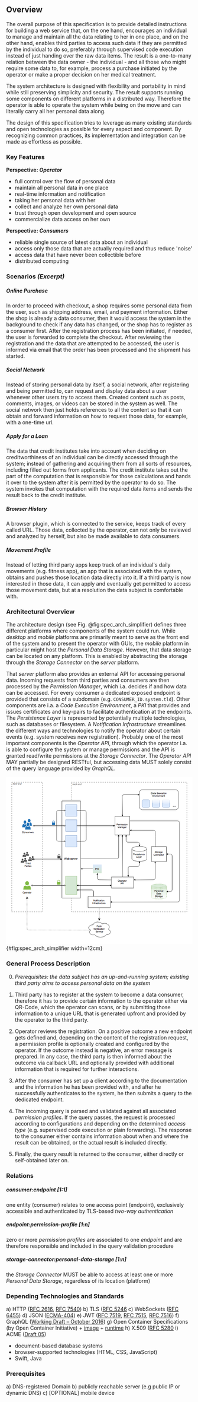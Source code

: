 ## Overview



The overall purpose of this specification is to provide detailed instructions for building a web 
service that, on the one hand, encourages an individual to manage and maintain all the data relating 
to her in one place, and on the other hand, enables third parties to access such data if they are 
permitted by the individual to do so, preferably through supervised code execution instead of just 
handing over the raw data items.
The result is a one-to-many relation between the data owner - the individual - and all those who 
might require some data to, for example, process a purchase initiated by the operator or make a 
proper decision on her medical treatment. 

The system architecture is designed with flexibility and portability in mind while still preserving 
simplicity and security. The result supports running some components on different platforms in a 
distributed way. Therefore the operator is able to operate the system while being on the move and 
can literally carry all her personal data along.

The design of this specification tries to leverage as many existing standards and open technologies 
as possible for every aspect and component. By recognizing common practices, its implementation and 
integration can be made as effortless as possible. 



### Key Features

__Perspective: *Operator*__

+   full control over the flow of personal data
+   maintain all personal data in one place
+   real-time information and notification
+   taking her personal data with her
+   collect and analyze her own personal data
+   trust through open development and open source
+   commercialize data access on her own


__Perspective: *Consumers*__

+   reliable single source of latest data about an individual
+   access only those data that are actually required and thus reduce 'noise'
+   access data that have never been collectible before
+   distributed computing



### Scenarios *(Excerpt)*

##### Online Purchase

In order to proceed with checkout, a shop requires some personal data from the user, such as 
shipping address, email, and payment information. Either the shop is already a data consumer, then
it would access the system in the background to check if any data has changed, or the shop has to 
register as a consumer first. After the registration process has been initiated, if needed, the user 
is forwarded to complete the checkout. 
After reviewing the registration and the data that are attempted to be accessed, the user is 
informed via email that the order has been processed and the shipment has started.


##### Social Network

Instead of storing personal data by itself, a social network, after registering and being permitted
to, can request and display data about a user whenever other users try to access them. 
Created content such as posts, comments, images, or videos can be stored in the system as well. The 
social network then just holds references to all the content so that it can obtain and forward 
information on how to request those data, for example, with a one-time url.


##### Apply for a Loan

The data that credit institutes take into account when deciding on creditworthiness of an individual
can be directly accessed through the system; instead of gathering and acquiring them from all 
sorts of resources, including filled out forms from applicants. The credit institute takes out the 
part of the computation that is responsible for those calculations and hands it over to the system 
after it is permitted by the operator to do so. The system invokes that computation with the 
required data items and sends the result back to the credit institute.


##### Browser History

A browser plugin, which is connected to the service, keeps track of every called URL. Those data, 
collected by the operator, can not only be reviewed and analyzed by herself, but also be made 
available to data consumers.


##### Movement Profile

Instead of letting third party apps keep track of an individual's daily movements (e.g. fitness 
app), an app that is associated with the system, obtains and pushes those location data directly 
into it. If a third party is now interested in those data, it can apply and eventually get permitted 
to access those movement data, but at a resolution the data subject is comfortable with.



### Architectural Overview

The architecture design (see Fig. @fig:spec_arch_simplifier) defines three different platforms 
where components of the system could run. While *desktop* and *mobile* platforms are 
primarily meant to serve as the front end of the system and to present the operator with GUIs, the 
*mobile* platform in particular might host the *Personal Data Storage*. However, that data storage 
can be located on any platform. This is enabled by abstracting the storage through the 
*Storage Connector* on the *server* platform.

That *server* platform also provides an external API for accessing personal data. Incoming requests 
from third parties and consumers are then processed by the *Permission Manager*, which i.a. decides
if and how data can be accessed. For every consumer a dedicated exposed endpoint is provided 
that consists of a subdomain (e.g. `CONSUMER_ID.system.tld`). Other components are i.a. a 
*Code Execution Environment*, a *PKI* that provides and issues certificates and key-pairs to 
facilitate authentication at the endpoints. The *Persistence Layer* is represented by potentially 
multiple technologies, such as databases or filesystem. A *Notification Infrastructure* streamlines 
the different ways and technologies to notify the operator about certain events (e.g. system 
receives new registration). Probably one of the most important components is the *Operator API*, 
through which the operator i.a. is able to configure the system or manage permissions and the API 
is granted read/write permissions at the *Storage Connector*. The *Operator API* MAY partially 
be designed RESTful, but accessing data MUST solely consist of the query language provided by 
*GraphQL*.

![System Architecture, simplified](./assets/figures/spec_arch_simplifierd.png){#fig:spec_arch_simplifier width=12cm}



### General Process Description

0.  *Prerequisites: the data subject has an up-and-running system; existing third party aims to 
    access personal data on the system*

1.  Third party has to register at the system to become a data consumer, therefore it has to provide 
    certain information to the operator either via QR-Code, which the operator can scans, or by 
    submitting those information to a unique URL that is generated upfront and provided by the 
    operator to the third party.
    
2.  Operator reviews the registration. On a positive outcome a new endpoint gets defined and, 
    depending on the content of the registration request, a permission profile is optionally 
    created and configured by the operator. If the outcome instead is negative, an error message is 
    prepared. In any case, the third party is then informed about the outcome via callback 
    URL and optionally provided with additional information that is required for further 
    interactions.
    
3.  After the consumer has set up a client according to the documentation and the information he has
    been provided with, and after he successfully authenticates to the system, he then submits a 
    query to the dedicated endpoint.

4.  The incoming query is parsed and validated against all associated *permission profiles*. If the
    query passes, the request is processed according to configurations and depending on the 
    determined *access type* (e.g. supervised code execution or plain forwarding). The response to
    the consumer either contains information about when and where the result can be obtained, or the
    actual result is included directly.
    
5.  Finally, the query result is returned to the consumer, either directly or self-obtained later 
    on.



### Relations

##### consumer:endpoint [1:1]
one entity (consumer) relates to one access point (endpoint), exclusively accessible and 
authenticated by TLS-based *two-way authentication* 
    
##### endpoint:permission-profile [1:n]
zero or more *permission profiles* are associated to one *endpoint* and are therefore responsible 
and included in the query validation procedure

##### storage-connector:personal-data-storage [1:n] 
the *Storage Connector* MUST be able to access at least one or more *Personal Data Storage*, 
regardless of its location (platform)



### Depending Technologies and Standards

a)  HTTP ([RFC 2616](https://tools.ietf.org/html/rfc2616), [RFC 7540](https://tools.ietf.org/html/rfc7540))
b)  TLS ([RFC 5246](https://tools.ietf.org/html/rfc5246)
c)  WebSockets ([RFC 6455](https://tools.ietf.org/html/rfc6455))
d)  JSON ([ECMA-404](http://www.ecma-international.org/publications/files/ECMA-ST/ECMA-404.pdf))
e)  JWT ([RFC 7519](https://tools.ietf.org/html/rfc7519), [RFC 7515](https://tools.ietf.org/html/rfc7515), [RFC 7516](https://tools.ietf.org/html/rfc7516}))
f)  GraphQL ([Working Draft – October 2016](https://facebook.github.io/graphql/))
g)  Open Container Specifications (by Open Container Initiative)
    +   [image](https://github.com/opencontainers/image-spec/blob/master/spec.md)
    +   [runtime](https://github.com/opencontainers/runtime-spec/blob/master/spec.md) 
h)  X.509 ([RFC 5280](https://tools.ietf.org/html/rfc5280)
i)  ACME ([Draft 05](https://ietf-wg-acme.github.io/acme/))

+   document-based database systems
+   browser-supported technologies (HTML, CSS, JavaScript)
+   Swift, Java



### Prerequisites

a)  DNS-registered Domain
b)  publicly reachable server (e.g public IP or dynamic DNS)
c)  [OPTIONAL] mobile device
